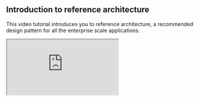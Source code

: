                              

Introduction to reference architecture
--------------------------------------

This video tutorial introduces you to reference architecture, a recommended design pattern for all the enterprise scale applications.

<div class="youtube-wrapper"><iframe src="https://www.youtube.com/embed/VpoVjr7sy0w" allowfullscreen=""></iframe></div>
